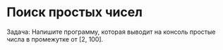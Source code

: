 # Поиск простых чисел

Задача:
Напишите программу, которая выводит на консоль простые числа в промежутке от [2, 100].
